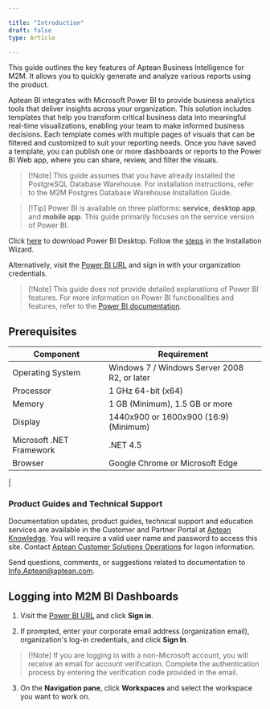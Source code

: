 ```yaml
---

title: "Introduction"
draft: false
type: Article

---
```


This guide outlines the key features of Aptean Business Intelligence for M2M. It allows you to quickly generate and analyze various reports using the product. 

Aptean BI integrates with Microsoft Power BI to provide business analytics tools that deliver insights across your organization. This solution includes templates that help you transform critical business data into meaningful real-time visualizations, enabling your team to make informed business decisions. Each template comes with multiple pages of visuals that can be filtered and customized to suit your reporting needs. Once you have saved a template, you can publish one or more dashboards or reports to the Power BI Web app, where you can share, review, and filter the visuals.

> [!Note] This guide assumes that you have already installed the PostgreSQL Database Warehouse. For installation instructions, refer to the M2M Postgres Database Warehouse Installation Guide.

> [!Tip] Power BI is available on three platforms: **service**, **desktop app**, and **mobile app**. This guide primarily focuses on the service version of Power BI.

Click [here](https://powerbi.microsoft.com/en-us/desktop/) to download Power BI Desktop. Follow the [steps](https://docs.microsoft.com/en-us/power-bi/fundamentals/desktop-getting-started#install-and-run-power-bi-desktop) in the Installation Wizard.

Alternatively, visit the [Power BI URL](https://powerbi.microsoft.com/en-us/) and sign in with your organization credentials.

> [!Note] This guide does not provide detailed explanations of Power BI features. For more information on Power BI functionalities and features, refer to the [Power BI documentation](https://docs.microsoft.com/en-us/power-bi/).


## Prerequisites

| **Component**            | **Requirement**                              |
|--------------------------|----------------------------------------------|
| Operating System         | Windows 7 / Windows Server 2008 R2, or later |
| Processor                | 1 GHz 64-bit (x64)                           |
| Memory                   | 1 GB (Minimum), 1.5 GB or more               |
| Display                  | 1440x900 or 1600x900 (16:9) (Minimum)        |
| Microsoft .NET Framework | .NET 4.5                                     |
| Browser                  | Google Chrome or Microsoft Edge              |
|

### Product Guides and Technical Support

Documentation updates, product guides, technical support and education services are available in the Customer and Partner Portal at [Aptean Knowledge](https://support.aptean.com/selfservice/). You will require a valid user name and password to access this site. Contact [Aptean Customer Solutions Operations](mailto:ApteanCustomer.SolutionsOperations@aptean.com) for logon information.

Send questions, comments, or suggestions related to documentation to [Info.Aptean@aptean.com](mailto:Info.Aptean@aptean.com).

## Logging into M2M BI Dashboards

1. Visit the [Power BI URL](https://app.powerbi.com/) and click **Sign in**.

2. If prompted, enter your corporate email address (organization email), organization's log-in credentials, and click **Sign In**.

> [!Note] If you are logging in with a non-Microsoft account, you will receive an email for account verification. Complete the authentication process by entering the verification code provided in the email.

3. On the **Navigation pane**, click **Workspaces** and select the workspace you want to work on.

